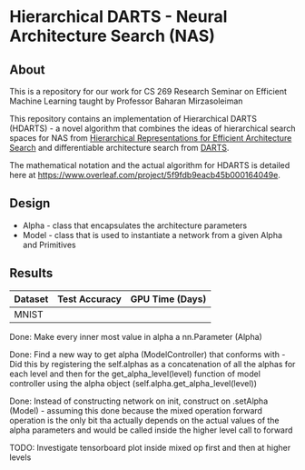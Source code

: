 # Hierarchical DARTS - Neural Architecture Search (NAS)

## About

This is a repository for our work for CS 269 Research Seminar on Efficient Machine Learning taught by Professor Baharan Mirzasoleiman

This repository contains an implementation of Hierarchical DARTS (HDARTS) - a novel algorithm that combines the ideas of hierarchical search spaces for NAS from [Hierarchical Representations for Efficient Architecture Search](https://arxiv.org/abs/1711.00436) and differentiable architecture search from [DARTS](https://arxiv.org/abs/1806.09055).

The mathematical notation and the actual algorithm for HDARTS is detailed here at https://www.overleaf.com/project/5f9fdb9eacb45b000164049e.

## Design

- Alpha - class that encapsulates the architecture parameters
- Model - class that is used to instantiate a network from a given Alpha and Primitives

## Results

| Dataset  | Test Accuracy  |  GPU Time (Days) |
|---|---|---|
| MNIST |   |   |


Done: Make every inner most value in alpha a nn.Parameter (Alpha)

Done: Find a new way to get alpha (ModelController) that conforms with - Did this by registering the self.alphas as a concatenation of all the alphas for each level and then for the get_alpha_level(level) function of model controller using the alpha object (self.alpha.get_alpha_level(level))

Done: Instead of constructing network on init, construct on .setAlpha (Model) - assuming this done because the mixed operation forward operation is the only bit tha actually depends on the actual values of the alpha parameters and would be called inside the higher level call to forward

TODO: Investigate tensorboard plot inside mixed op first and then at higher levels